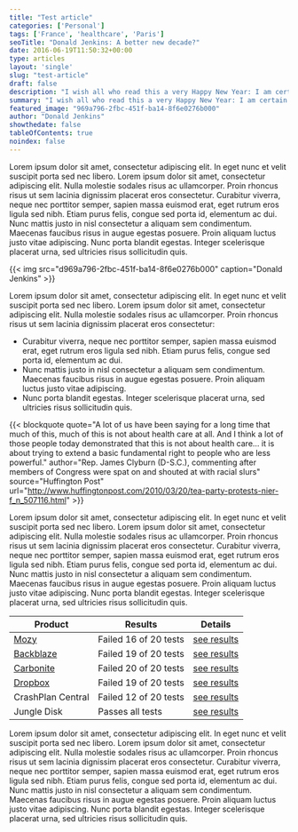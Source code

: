```yaml
---
title: "Test article"
categories: ['Personal']
tags: ['France', 'healthcare', 'Paris']
seoTitle: "Donald Jenkins: A better new decade?"
date: 2016-06-19T11:50:32+00:00
type: articles
layout: 'single'
slug: "test-article"
draft: false
description: "I wish all who read this a very Happy New Year: I am certain I am not the only one hoping that this new decade will mark a new beginning."
summary: "I wish all who read this a very Happy New Year: I am certain I am not the only one hoping that this new decade will mark a new beginning."
featured_image: "969a796-2fbc-451f-ba14-8f6e0276b000"
author: "Donald Jenkins"
showthedate: false
tableOfContents: true
noindex: false
---
```


Lorem ipsum dolor sit amet, consectetur adipiscing elit. In eget nunc et velit suscipit porta sed nec libero. Lorem ipsum dolor sit amet, consectetur adipiscing elit. Nulla molestie sodales risus ac ullamcorper. Proin rhoncus risus ut sem lacinia dignissim placerat eros consectetur. Curabitur viverra, neque nec porttitor semper, sapien massa euismod erat, eget rutrum eros ligula sed nibh. Etiam purus felis, congue sed porta id, elementum ac dui. Nunc mattis justo in nisl consectetur a aliquam sem condimentum. Maecenas faucibus risus in augue egestas posuere. Proin aliquam luctus justo vitae adipiscing. Nunc porta blandit egestas. Integer scelerisque placerat urna, sed ultricies risus sollicitudin quis.


{{< img src="d969a796-2fbc-451f-ba14-8f6e0276b000" caption="Donald Jenkins" >}}

Lorem ipsum dolor sit amet, consectetur adipiscing elit. In eget nunc et velit suscipit porta sed nec libero. Lorem ipsum dolor sit amet, consectetur adipiscing elit. Nulla molestie sodales risus ac ullamcorper. Proin rhoncus risus ut sem lacinia dignissim placerat eros consectetur:

- Curabitur viverra, neque nec porttitor semper, sapien massa euismod erat, eget rutrum eros ligula sed nibh. Etiam purus felis, congue sed porta id, elementum ac dui.
- Nunc mattis justo in nisl consectetur a aliquam sem condimentum. Maecenas faucibus risus in augue egestas posuere. Proin aliquam luctus justo vitae adipiscing.
- Nunc porta blandit egestas. Integer scelerisque placerat urna, sed ultricies risus sollicitudin quis.

{{< blockquote quote="A lot of us have been saying for a long time that much of this, much of this is not about health care at all. And I think a lot of those people today demonstrated that this is not about health care… it is about trying to extend a basic fundamental right to people who are less powerful." author="Rep. James Clyburn (D-S.C.), commenting after members of Congress were spat on and shouted at with racial slurs" source="Huffington Post" url="http://www.huffingtonpost.com/2010/03/20/tea-party-protests-nier-f_n_507116.html" >}}

Lorem ipsum dolor sit amet, consectetur adipiscing elit. In eget nunc et velit suscipit porta sed nec libero. Lorem ipsum dolor sit amet, consectetur adipiscing elit. Nulla molestie sodales risus ac ullamcorper. Proin rhoncus risus ut sem lacinia dignissim placerat eros consectetur. Curabitur viverra, neque nec porttitor semper, sapien massa euismod erat, eget rutrum eros ligula sed nibh. Etiam purus felis, congue sed porta id, elementum ac dui. Nunc mattis justo in nisl consectetur a aliquam sem condimentum. Maecenas faucibus risus in augue egestas posuere. Proin aliquam luctus justo vitae adipiscing. Nunc porta blandit egestas. Integer scelerisque placerat urna, sed ultricies risus sollicitudin quis.

| Product                                                                               | Results               | Details          |
|---------------------------------------------------------------------------------------|-----------------------|-----------------------------------------------------------------------------------------------|
| [Mozy](http://mozy.com/)                                                              | Failed 16 of 20 tests | [see results](http://www.haystacksoftware.com/arq/mozy-backup-bouncer-test.txt)               |
| [Backblaze](http://www.backblaze.com/)                                                | Failed 19 of 20 tests | [see results](http://www.haystacksoftware.com/arq/backblaze-backup-bouncer-test.txt)          |
| [Carbonite](http://www.carbonite.com/)                                                | Failed 20 of 20 tests | [see results](http://www.haystacksoftware.com/arq/carbonite-backup-bouncer-test.txt)          |
| [Dropbox](http://itunes.apple.com/us/app/droptext-a-text-editor-for/id371880635?mt=8) | Failed 19 of 20 tests | [see results](http://www.haystacksoftware.com/arq/dropbox-backup-bouncer-test.txt)            |
| CrashPlan Central                                                                     | Failed 12 of 20 tests | [see results](http://www.haystacksoftware.com/blog/2010/06/crashplan-restore-analysis/)       |
| Jungle Disk                                                                           | Passes all tests      | [see results](http://blog.jungledisk.com/2009/11/13/what-does-extended-metadata-backup-mean/) |

Lorem ipsum dolor sit amet, consectetur adipiscing elit. In eget nunc et velit suscipit porta sed nec libero. Lorem ipsum dolor sit amet, consectetur adipiscing elit. Nulla molestie sodales risus ac ullamcorper. Proin rhoncus risus ut sem lacinia dignissim placerat eros consectetur. Curabitur viverra, neque nec porttitor semper, sapien massa euismod erat, eget rutrum eros ligula sed nibh. Etiam purus felis, congue sed porta id, elementum ac dui. Nunc mattis justo in nisl consectetur a aliquam sem condimentum. Maecenas faucibus risus in augue egestas posuere. Proin aliquam luctus justo vitae adipiscing. Nunc porta blandit egestas. Integer scelerisque placerat urna, sed ultricies risus sollicitudin quis.

